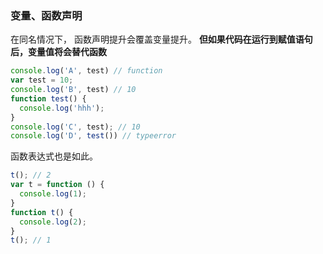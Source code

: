 
### 变量、函数声明

  在同名情况下， 函数声明提升会覆盖变量提升。
  **但如果代码在运行到赋值语句后，变量值将会替代函数**

  ```js
  console.log('A', test) // function
  var test = 10;
  console.log('B', test) // 10
  function test() {
    console.log('hhh');
  }
  console.log('C', test); // 10
  console.log('D', test()) // typeerror
  ```
  函数表达式也是如此。
  ```js
  t(); // 2
  var t = function () {
    console.log(1);
  }
  function t() {
    console.log(2);
  }
  t(); // 1
  ```
###
